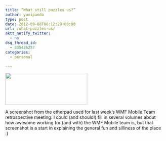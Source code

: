 ```yaml
---
title: “What still puzzles us?”
author: yuvipanda
type: post
date: 2012-09-08T06:12:29+00:00
url: /what-puzzles-us/
aktt_notify_twitter:
  - no
dsq_thread_id:
  - 835426257
categories:
  - personal

---
```

[<img class="aligncenter size-full wp-image-420" title="What still puzzles us?" src="http://yuvi.in/blog/wp-content/uploads/2012/09/Screen-Shot-2012-09-08-at-1.27.04-AM.png" alt="" width="259" height="101" />][1]

A screenshot from the etherpad used for last week&#8217;s WMF Mobile Team retrospective meeting. I could (and should!) fill in several volumes about how awesome working for (and with) the WMF Mobile team is, but that screenshot is a start in explaining the general fun and silliness of the place :)

 [1]: http://yuvi.in/blog/wp-content/uploads/2012/09/Screen-Shot-2012-09-08-at-1.27.04-AM.png